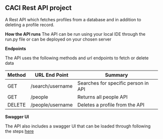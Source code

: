 ## **CACI Rest API project**

A Rest API which fetches profiles from a database and in addition to deleting a profile record.

**How the API runs**
The API can be run using your local IDE  through the run.py file or can be deployed on your chosen server

**Endpoints**

The API uses the following methods and url endpoints to fetch or delete data

| Method   | URL End Point    | Summary							   |
|----------|------------------|------------------------------------|
|  	GET	   |  /search/username| Searches for specific person in API|
|  	GET	   |  /people		  | Returns all people  API			   |
|  	DELETE |  /people/username| Deletes a profile from the API	   |

**Swagger UI**

The API also includes a swagger UI that can be loaded through following the steps [here](https://swagger.io/docs/swagger-inspector/how-to-use-swagger-inspector/)
